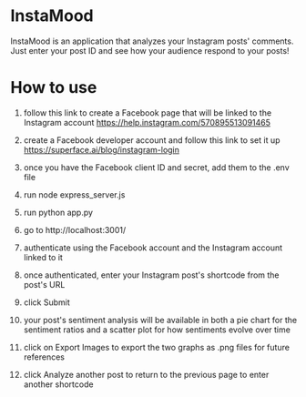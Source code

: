 # InstaMood

InstaMood is an application that analyzes your Instagram posts' comments. Just enter your post ID and see how your audience respond to your posts!

# How to use

1. follow this link to create a Facebook page that will be linked to the Instagram account https://help.instagram.com/570895513091465

2. create a Facebook developer account and follow this link to set it up https://superface.ai/blog/instagram-login

3. once you have the Facebook client ID and secret, add them to the .env file

4. run node express_server.js

5. run python app.py

6. go to http://localhost:3001/

7. authenticate using the Facebook account and the Instagram account linked to it

8. once authenticated, enter your Instagram post's shortcode from the post's URL

9. click Submit
  
10. your post's sentiment analysis will be available in both a pie chart for the sentiment ratios and a scatter plot for how sentiments evolve over time

11. click on Export Images to export the two graphs as .png files for future references

12. click Analyze another post to return to the previous page to enter another shortcode